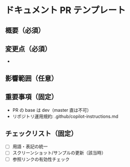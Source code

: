 <!-- I want to review in Japanese. -->

# ドキュメント PR テンプレート

## 概要（必須）
<!-- 目的、対象ドキュメント、変更範囲を記載 -->

## 変更点（必須）
- 

## 影響範囲（任意）

## 重要事項（固定）
- PR の base は dev（master 直は不可）
- リポジトリ運用規約: .github/copilot-instructions.md

## チェックリスト（固定）
- [ ] 用語・表記の統一
- [ ] スクリーンショット/サンプルの更新（該当時）
- [ ] 参照リンクの有効性チェック